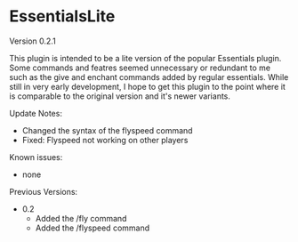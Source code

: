 # EssentialsLite

Version 0.2.1

This plugin is intended to be a lite version of the popular Essentials plugin. Some commands and featres seemed unnecessary or redundant to me
such as the give and enchant commands added by regular essentials. While still in very early development, I hope to get this plugin to the point
where it is comparable to the original version and it's newer variants.

Update Notes:
- Changed the syntax of the flyspeed command
- Fixed: Flyspeed not working on other players

Known issues:
- none

Previous Versions:
- 0.2
  - Added the /fly command
  - Added the /flyspeed command
